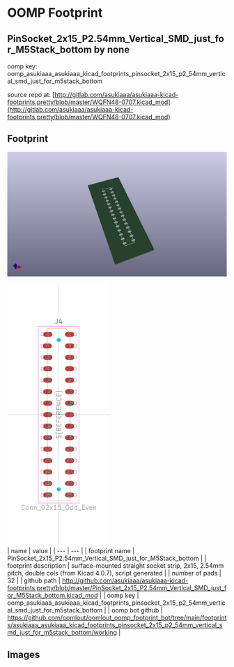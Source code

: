 # OOMP Footprint  
## PinSocket_2x15_P2.54mm_Vertical_SMD_just_for_M5Stack_bottom  by none  
  
oomp key: oomp_asukiaaa_asukiaaa_kicad_footprints_pinsocket_2x15_p2_54mm_vertical_smd_just_for_m5stack_bottom  
  
source repo at: [http://gitlab.com/asukiaaa/asukiaaa-kicad-footprints.pretty/blob/master/WQFN48-0707.kicad_mod](http://gitlab.com/asukiaaa/asukiaaa-kicad-footprints.pretty/blob/master/WQFN48-0707.kicad_mod)  
## Footprint  
  
[![working_kicad_pcb_3d.png](working_kicad_pcb_3d_600.png)](working_kicad_pcb_3d.png)  
  
[![working.png](working_600.png)](working.png)  
| name | value | 
| --- | --- | 
| footprint name | PinSocket_2x15_P2.54mm_Vertical_SMD_just_for_M5Stack_bottom | 
| footprint description | surface-mounted straight socket strip, 2x15, 2.54mm pitch, double cols (from Kicad 4.0.7), script generated | 
| number of pads | 32 | 
| github path | http://github.com/asukiaaa/asukiaaa-kicad-footprints.pretty/blob/master/PinSocket_2x15_P2.54mm_Vertical_SMD_just_for_M5Stack_bottom.kicad_mod | 
| oomp key | oomp_asukiaaa_asukiaaa_kicad_footprints_pinsocket_2x15_p2_54mm_vertical_smd_just_for_m5stack_bottom | 
| oomp bot github | https://github.com/oomlout/oomlout_oomp_footprint_bot/tree/main/footprints/asukiaaa_asukiaaa_kicad_footprints_pinsocket_2x15_p2_54mm_vertical_smd_just_for_m5stack_bottom/working | 
## Images  
